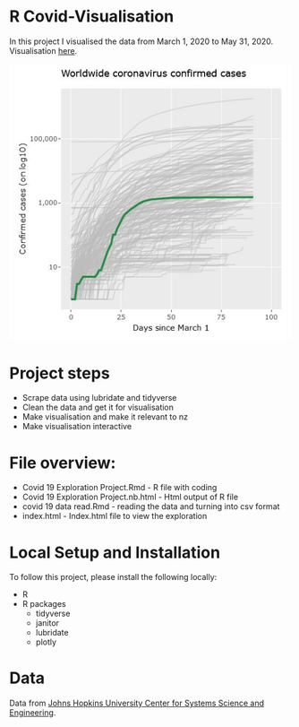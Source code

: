 
# R Covid-Visualisation

In this project I visualised the data from March 1, 2020 to May 31, 2020.
Visualisation [here](https://timtamjamlamb.github.io/Covid-Visualisation/).

![graph screenshot](https://github.com/timtamjamlamb/Covid-Visualisation/blob/main/images/graph.JPG)

# Project steps 

- Scrape data using lubridate and tidyverse
- Clean the data and get it for visualisation
- Make visualisation and make it relevant to nz
- Make visualisation interactive

# File overview:

- Covid 19 Exploration Project.Rmd - R file with coding
- Covid 19 Exploration Project.nb.html - Html output of R file
- covid 19 data read.Rmd - reading the data and turning into csv format
- index.html - Index.html file to view the exploration

# Local Setup and Installation

To follow this project, please install the following locally:

- R
- R packages
    - tidyverse
    - janitor
    - lubridate
    - plotly

# Data

Data from [Johns Hopkins University Center for Systems Science and Engineering](https://github.com/CSSEGISandData/COVID-19).

